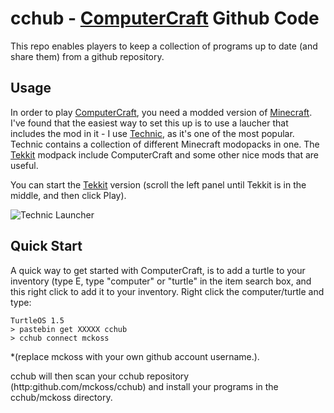 # cchub - [ComputerCraft][] Github Code

This repo enables players to keep a collection of programs up to date (and share them)
from a github repository.

## Usage

In order to play [ComputerCraft], you need a modded version of [Minecraft][].  I've found that the easiest
way to set this up is to use a laucher that includes the mod in it - I use [Technic][], as it's
one of the most popular.  Technic contains a collection of different Minecraft modopacks in one.  The
[Tekkit][] modpack include ComputerCraft and some other nice mods that are useful.

You can start the [Tekkit][] version (scroll the left panel until Tekkit is in the middle,
and then click Play).

  ![Technic Launcher](http://i.imgur.com/A1bxMpm.png?1)

## Quick Start

A quick way to get started with ComputerCraft, is to add a turtle to your inventory (type E, type
"computer" or "turtle" in the item search box, and this right click to add it to your inventory.  Right
click the computer/turtle and type:

    TurtleOS 1.5
    > pastebin get XXXXX cchub
    > cchub connect mckoss

*(replace mckoss with your own github account username.).

cchub will then scan your cchub repository (http:github.com/mckoss/cchub) and install your
programs in the cchub/mckoss directory.

  [Minecraft]: https://minecraft.net/
  [Tekkit]: http://www.technicpack.net/tekkit
  [Technic]: http://www.technicpack.net/download
  [ComputerCraft]: http://www.computercraft.info/
  [ComputerCraft Wiki]: http://computercraft.info/wiki/Main_Page
  [Lua Tutorials]: http://lua-users.org/wiki/TutorialDirectory
